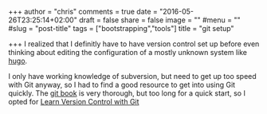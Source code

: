 +++
author = "chris"
comments = true
date = "2016-05-26T23:25:14+02:00"
draft = false
share = false
image = ""
#menu = ""
#slug = "post-title"
tags = ["bootstrapping","tools"]
title = "git setup"

+++
I realized that I definitly have to have version control set up before even thinking about editing the configuration of a mostly unknown system like [hugo](http://gohugo.io).<!--more-->

I only have working knowledge of subversion, but need to get up too speed with Git anyway, so I had to find a good resource to get into using Git quickly. The [git book](https://git-scm.com/book) is very thorough, but too long for a quick start, so I opted for [Learn Version Control with Git](https://www.git-tower.com/learn/git/ebook) 

